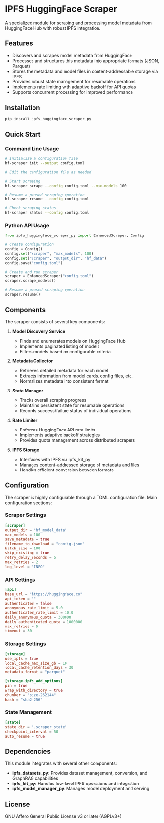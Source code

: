 # IPFS HuggingFace Scraper

A specialized module for scraping and processing model metadata from HuggingFace Hub with robust IPFS integration.

## Features

- Discovers and scrapes model metadata from HuggingFace
- Processes and structures this metadata into appropriate formats (JSON, Parquet)
- Stores the metadata and model files in content-addressable storage via IPFS
- Provides robust state management for resumable operations
- Implements rate limiting with adaptive backoff for API quotas
- Supports concurrent processing for improved performance

## Installation

```bash
pip install ipfs_huggingface_scraper_py
```

## Quick Start

### Command Line Usage

```bash
# Initialize a configuration file
hf-scraper init --output config.toml

# Edit the configuration file as needed

# Start scraping
hf-scraper scrape --config config.toml --max-models 100

# Resume a paused scraping operation
hf-scraper resume --config config.toml

# Check scraping status
hf-scraper status --config config.toml
```

### Python API Usage

```python
from ipfs_huggingface_scraper_py import EnhancedScraper, Config

# Create configuration
config = Config()
config.set("scraper", "max_models", 100)
config.set("scraper", "output_dir", "hf_data")
config.save("config.toml")

# Create and run scraper
scraper = EnhancedScraper("config.toml")
scraper.scrape_models()

# Resume a paused scraping operation
scraper.resume()
```

## Components

The scraper consists of several key components:

1. **Model Discovery Service**
   - Finds and enumerates models on HuggingFace Hub
   - Implements paginated listing of models
   - Filters models based on configurable criteria

2. **Metadata Collector**
   - Retrieves detailed metadata for each model
   - Extracts information from model cards, config files, etc.
   - Normalizes metadata into consistent format

3. **State Manager**
   - Tracks overall scraping progress
   - Maintains persistent state for resumable operations
   - Records success/failure status of individual operations

4. **Rate Limiter**
   - Enforces HuggingFace API rate limits
   - Implements adaptive backoff strategies
   - Provides quota management across distributed scrapers

5. **IPFS Storage**
   - Interfaces with IPFS via ipfs_kit_py
   - Manages content-addressed storage of metadata and files
   - Handles efficient conversion between formats

## Configuration

The scraper is highly configurable through a TOML configuration file. Main configuration sections:

### Scraper Settings

```toml
[scraper]
output_dir = "hf_model_data"
max_models = 100
save_metadata = true
filename_to_download = "config.json"
batch_size = 100
skip_existing = true
retry_delay_seconds = 5
max_retries = 2
log_level = "INFO"
```

### API Settings

```toml
[api]
base_url = "https://huggingface.co"
api_token = ""
authenticated = false
anonymous_rate_limit = 5.0
authenticated_rate_limit = 10.0
daily_anonymous_quota = 300000
daily_authenticated_quota = 1000000
max_retries = 5
timeout = 30
```

### Storage Settings

```toml
[storage]
use_ipfs = true
local_cache_max_size_gb = 10
local_cache_retention_days = 30
metadata_format = "parquet"

[storage.ipfs_add_options]
pin = true
wrap_with_directory = true
chunker = "size-262144"
hash = "sha2-256"
```

### State Management

```toml
[state]
state_dir = ".scraper_state"
checkpoint_interval = 50
auto_resume = true
```

## Dependencies

This module integrates with several other components:

- **ipfs_datasets_py**: Provides dataset management, conversion, and GraphRAG capabilities
- **ipfs_kit_py**: Handles low-level IPFS operations and integration
- **ipfs_model_manager_py**: Manages model deployment and serving

## License

GNU Affero General Public License v3 or later (AGPLv3+)
